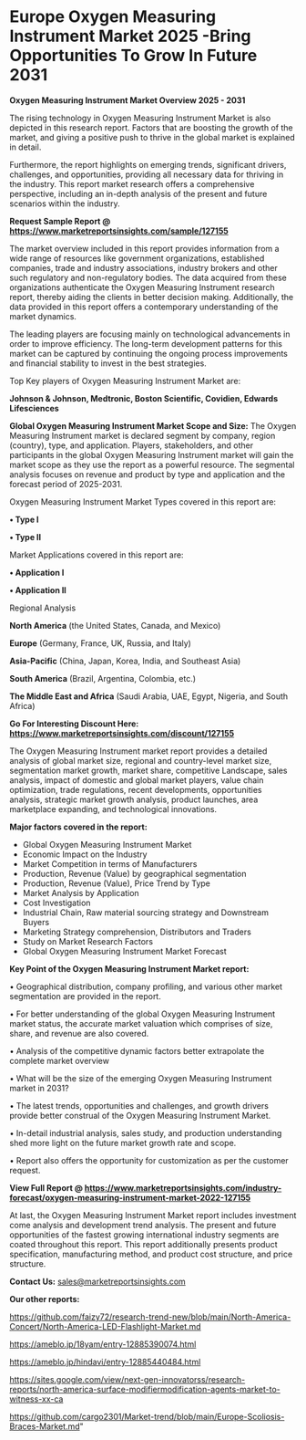  # Europe Oxygen Measuring Instrument Market 2025 -Bring Opportunities To Grow In Future 2031

<Strong> Oxygen Measuring Instrument Market Overview 2025 - 2031</strong>

The rising technology in Oxygen Measuring Instrument Market is also depicted in this research report. Factors that are boosting the growth of the market, and giving a positive push to thrive in the global market is explained in detail.

Furthermore, the report highlights on emerging trends, significant drivers, challenges, and opportunities, providing all necessary data for thriving in the industry. This report market research offers a comprehensive perspective, including an in-depth analysis of the present and future scenarios within the industry.

<strong>Request Sample Report @ <a href=https://www.marketreportsinsights.com/sample/127155>https://www.marketreportsinsights.com/sample/127155</a></strong>

The market overview included in this report provides information from a wide range of resources like government organizations, established companies, trade and industry associations, industry brokers and other such regulatory and non-regulatory bodies. The data acquired from these organizations authenticate the Oxygen Measuring Instrument research report, thereby aiding the clients in better decision making. Additionally, the data provided in this report offers a contemporary understanding of the market dynamics.

The leading players are focusing mainly on technological advancements in order to improve efficiency. The long-term development patterns for this market can be captured by continuing the ongoing process improvements and financial stability to invest in the best strategies.

Top Key players of Oxygen Measuring Instrument Market are:

<strong>Johnson & Johnson, Medtronic, Boston Scientific, Covidien, Edwards Lifesciences</strong>

<strong><b>Global Oxygen Measuring Instrument Market Scope and Size:</b></strong>
The Oxygen Measuring Instrument market is declared segment by company, region (country), type, and application. Players, stakeholders, and other participants in the global Oxygen Measuring Instrument market will gain the market scope as they use the report as a powerful resource. The segmental analysis focuses on revenue and product by type and application and the forecast period of 2025-2031.

Oxygen Measuring Instrument Market Types covered in this report are:

<strong>• Type I

• Type II</strong>

Market Applications covered in this report are:

<strong>• Application I

• Application II</strong> 

Regional Analysis

<strong>North America</strong> (the United States, Canada, and Mexico)

<strong>Europe</strong> (Germany, France, UK, Russia, and Italy)

<strong>Asia-Pacific</strong> (China, Japan, Korea, India, and Southeast Asia)

<strong>South America</strong> (Brazil, Argentina, Colombia, etc.)

<strong>The Middle East and Africa</strong> (Saudi Arabia, UAE, Egypt, Nigeria, and South Africa)

<strong>Go For Interesting Discount Here: <a href=https://www.marketreportsinsights.com/discount/127155>https://www.marketreportsinsights.com/discount/127155</a></strong>

The Oxygen Measuring Instrument market report provides a detailed analysis of global market size, regional and country-level market size, segmentation market growth, market share, competitive Landscape, sales analysis, impact of domestic and global market players, value chain optimization, trade regulations, recent developments, opportunities analysis, strategic market growth analysis, product launches, area marketplace expanding, and technological innovations.

<strong><b>Major factors covered in the report:</b></strong>
<ul>
  <li>Global Oxygen Measuring Instrument Market </li>
  <li>Economic Impact on the Industry</li>
  <li>Market Competition in terms of Manufacturers</li>
  <li>Production, Revenue (Value) by geographical segmentation</li>
  <li>Production, Revenue (Value), Price Trend by Type</li>
  <li>Market Analysis by Application</li>
  <li>Cost Investigation</li>
  <li>Industrial Chain, Raw material sourcing strategy and Downstream Buyers</li>
  <li>Marketing Strategy comprehension, Distributors and Traders</li>
  <li>Study on Market Research Factors</li>
  <li>Global Oxygen Measuring Instrument Market Forecast</li>
</ul>

<strong><b>Key Point of the Oxygen Measuring Instrument Market report:</b></strong>

• Geographical distribution, company profiling, and various other market segmentation are provided in the report.

• For better understanding of the global Oxygen Measuring Instrument market status, the accurate market valuation which comprises of size, share, and revenue are also covered.

• Analysis of the competitive dynamic factors better extrapolate the complete market overview

• What will be the size of the emerging Oxygen Measuring Instrument market in 2031?

• The latest trends, opportunities and challenges, and growth drivers provide better construal of the Oxygen Measuring Instrument Market.

• In-detail industrial analysis, sales study, and production understanding shed more light on the future market growth rate and scope.

• Report also offers the opportunity for customization as per the customer request.

<strong><b>View Full Report @ <a href=https://www.marketreportsinsights.com/industry-forecast/oxygen-measuring-instrument-market-2022-127155>https://www.marketreportsinsights.com/industry-forecast/oxygen-measuring-instrument-market-2022-127155</a></b></strong>


At last, the Oxygen Measuring Instrument Market report includes investment come analysis and development trend analysis. The present and future opportunities of the fastest growing international industry segments are coated throughout this report. This report additionally presents product specification, manufacturing method, and product cost structure, and price structure.

<strong>Contact Us:</strong>
sales@marketreportsinsights.com

<strong>Our other reports:</strong>

<a href=https://github.com/faizy72/research-trend-new/blob/main/North-America-Concert/North-America-LED-Flashlight-Market.md>https://github.com/faizy72/research-trend-new/blob/main/North-America-Concert/North-America-LED-Flashlight-Market.md</a>

<a href=https://ameblo.jp/18yam/entry-12885390074.html>https://ameblo.jp/18yam/entry-12885390074.html</a>

<a href=https://ameblo.jp/hindavi/entry-12885440484.html>https://ameblo.jp/hindavi/entry-12885440484.html</a>

<a href=https://sites.google.com/view/next-gen-innovatorss/research-reports/north-america-surface-modifiermodification-agents-market-to-witness-xx-ca>https://sites.google.com/view/next-gen-innovatorss/research-reports/north-america-surface-modifiermodification-agents-market-to-witness-xx-ca</a>

<a href=https://github.com/cargo2301/Market-trend/blob/main/Europe-Scoliosis-Braces-Market.md>https://github.com/cargo2301/Market-trend/blob/main/Europe-Scoliosis-Braces-Market.md</a>"
